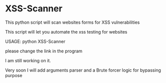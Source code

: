 # XSS-Scanner
This python script will scan websites forms for XSS vulnerabilities

This script will let you automate the xss testing for websites

USAGE:
   python XSS-Scanner
   
please change the link in the program

I am still working on it.

Very soon I will add arguments parser
and a Brute forcer logic for bypassing purpose
